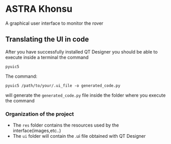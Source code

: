 # ASTRA Khonsu

A graphical user interface to monitor the rover

## Translating the UI in code

After you have successfully installed QT Designer you should be able to execute inside a terminal the command

    pyuic5

The command:

    pyuic5 /path/to/your/.ui_file -o generated_code.py

will generate the `generated_code.py` file inside the folder where you execute the command

### Organization of the project
 - The `res` folder contains the resources used by the interface(images,etc..)
 - The `ui` folder will contain the .ui file obtained with QT Designer